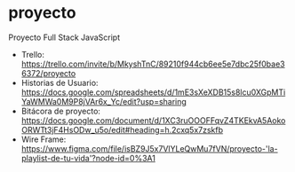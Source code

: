 # proyecto
Proyecto Full Stack JavaScript
- Trello: https://trello.com/invite/b/MkyshTnC/89210f944cb6ee5e7dbc25f0bae36372/proyecto
- Historias de Usuario: https://docs.google.com/spreadsheets/d/1mE3sXeXDB15s8lcu0XGpMTiYaWMWa0M9P8jVAr6x_Yc/edit?usp=sharing
- Bitácora de proyecto: https://docs.google.com/document/d/1XC3ruOOOFFqvZ4TKEkvA5AokoORWTt3jF4HsODw_u5o/edit#heading=h.2cxq5x7zskfb
- Wire Frame: https://www.figma.com/file/isBZ9J5x7VlYLeQwMu7fVN/proyecto-'la-playlist-de-tu-vida'?node-id=0%3A1